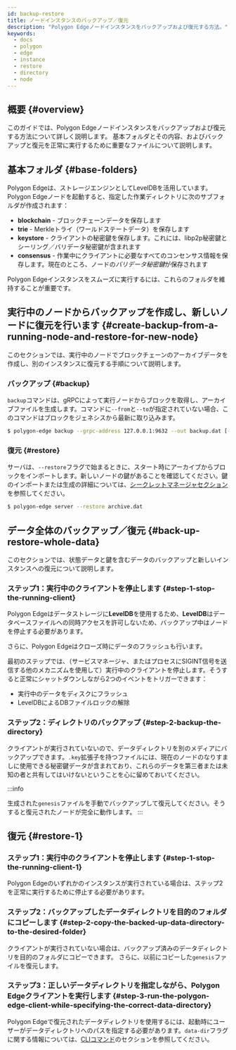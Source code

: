 ```yaml
---
id: backup-restore
title: ノードインスタンスのバックアップ／復元
description: "Polygon Edgeノードインスタンスをバックアップおよび復元する方法。"
keywords:
  - docs
  - polygon
  - edge
  - instance
  - restore
  - directory
  - node
---
```


## 概要 {#overview}

このガイドでは、Polygon Edgeノードインスタンスをバックアップおよび復元する方法について詳しく説明します。
基本フォルダとその内容、およびバックアップと復元を正常に実行するために重要なファイルについて説明します。

## 基本フォルダ {#base-folders}

Polygon Edgeは、ストレージエンジンとしてLevelDBを活用しています。
Polygon Edgeノードを起動すると、指定した作業ディレクトリに次のサブフォルダが作成されます：
* **blockchain** - ブロックチェーンデータを保存します
* **trie** - Merkleトライ（ワールドステートデータ）を保存します
* **keystore** - クライアントの秘密鍵を保存します。これには、libp2p秘密鍵とシーリング／バリデータ秘密鍵が含まれます
* **consensus** - 作業中にクライアントに必要なすべてのコンセンサス情報を保存します。現在のところ、ノードの*バリデータ秘密鍵*が保存されます

Polygon Edgeインスタンスをスムーズに実行するには、これらのフォルダを維持することが重要です。

## 実行中のノードからバックアップを作成し、新しいノードに復元を行います {#create-backup-from-a-running-node-and-restore-for-new-node}

このセクションでは、実行中のノードでブロックチェーンのアーカイブデータを作成し、別のインスタンスに復元する手順について説明します。

### バックアップ {#backup}

`backup`コマンドは、gRPCによって実行ノードからブロックを取得し、アーカイブファイルを生成します。コマンドに`--from`と`--to`が指定されていない場合、このコマンドはブロックをジェネシスから最新に取り込みます。

```bash
$ polygon-edge backup --grpc-address 127.0.0.1:9632 --out backup.dat [--from 0x0] [--to 0x100]
```

### 復元 {#restore}

サーバは、`--restore`フラグで始まるときに、スタート時にアーカイブからブロックをインポートします。新しいノードの鍵があることを確認してください。鍵のインポートまたは生成の詳細については、[シークレットマネージャセクション](/docs/edge/configuration/secret-managers/set-up-aws-ssm)を参照してください。

```bash
$ polygon-edge server --restore archive.dat
```

## データ全体のバックアップ／復元 {#back-up-restore-whole-data}

このセクションでは、状態データと鍵を含むデータのバックアップと新しいインスタンスへの復元について説明します。

### ステップ1：実行中のクライアントを停止します {#step-1-stop-the-running-client}

Polygon Edgeはデータストレージに**LevelDB**を使用するため、**LevelDB**はデータベースファイルへの同時アクセスを許可しないため、バックアップ中はノードを停止する必要があります。

さらに、Polygon Edgeはクローズ時にデータのフラッシュも行います。

最初のステップでは、（サービスマネージャ、またはプロセスにSIGINT信号を送信する他のメカニズムを使用して）実行中のクライアントを停止します。そうすると正常にシャットダウンしながら2つのイベントをトリガーできます：
* 実行中のデータをディスクにフラッシュ
* LevelDBによるDBファイルロックの解除

### ステップ2：ディレクトリのバックアップ {#step-2-backup-the-directory}

クライアントが実行されていないので、データディレクトリを別のメディアにバックアップできます。`.key`拡張子を持つファイルには、現在のノードのなりすましに使用できる秘密鍵データが含まれており、これらのデータを第三者または未知の者と共有してはいけないということを心に留めておいてください。

:::info

生成された`genesis`ファイルを手動でバックアップして復元してください。そうすると復元されたノードが完全に動作します。
:::

## 復元 {#restore-1}

### ステップ1：実行中のクライアントを停止します {#step-1-stop-the-running-client-1}

Polygon Edgeのいずれかのインスタンスが実行されている場合は、ステップ2を正常に実行するために停止する必要があります。

### ステップ2：バックアップしたデータディレクトリを目的のフォルダにコピーします {#step-2-copy-the-backed-up-data-directory-to-the-desired-folder}

クライアントが実行されていない場合は、バックアップ済みのデータディレクトリを目的のフォルダにコピーできます。
さらに、以前にコピーした`genesis`ファイルを復元します。

### ステップ3：正しいデータディレクトリを指定しながら、Polygon Edgeクライアントを実行します {#step-3-run-the-polygon-edge-client-while-specifying-the-correct-data-directory}

Polygon Edgeで復元されたデータディレクトリを使用するには、起動時にユーザーがデータディレクトリへのパスを指定する必要があります。`data-dir`フラグに関する情報については、[CLIコマンド](/docs/edge/get-started/cli-commands)のセクションを参照してください。
